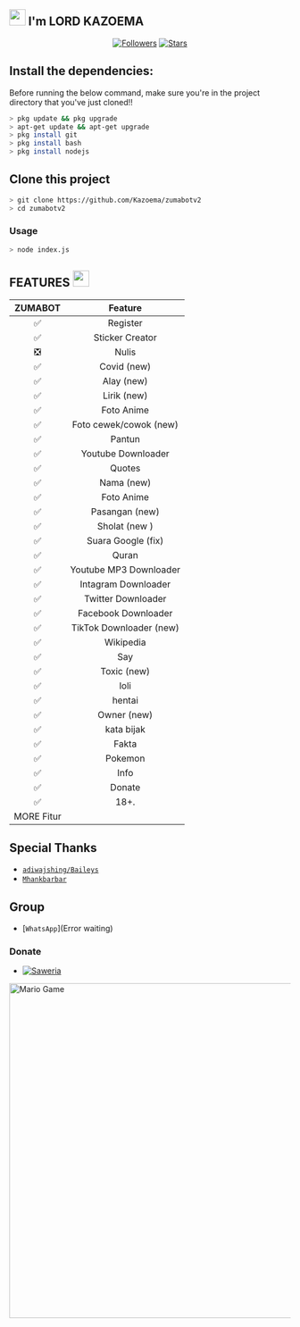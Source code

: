 ## <img src="https://github.com/TheDudeThatCode/TheDudeThatCode/blob/master/Assets/Hi.gif" width="29px"> I'm LORD KAZOEMA
<p align="center">
<a href="https://github.com/Kazoema/followers"><img title="Followers" src="https://img.shields.io/github/followers/Kazoema?color=blue&style=flat-square"></a>
<a href="https://github.com/Kazoema/stargazers/"><img title="Stars" src="https://img.shields.io/github/stars/Kazoema?color=red&style=flat-square"></a>




</p>

## Install the dependencies:
Before running the below command, make sure you're in the project directory that
you've just cloned!!

```bash
> pkg update && pkg upgrade
> apt-get update && apt-get upgrade
> pkg install git
> pkg install bash
> pkg install nodejs
```
## Clone this project

```bash
> git clone https://github.com/Kazoema/zumabotv2
> cd zumabotv2
```

### Usage
```bash
> node index.js
```

## FEATURES  <img src="https://github.com/TheDudeThatCode/TheDudeThatCode/blob/master/Assets/Earth.gif" width="29px">

| ZUMABOT      |                   Feature        |
| :-----------: | :------------------------------: |
|       ✅       | Register                  |
|       ✅       | Sticker Creator                  |
|       ❎       | Nulis                            |
|       ✅       | Covid (new)                      |
|       ✅       | Alay (new)                       |
|       ✅       | Lirik (new)                      |
|       ✅       | Foto Anime                       |
|       ✅       | Foto cewek/cowok (new)           |
|       ✅       | Pantun                           |
|       ✅       | Youtube Downloader               |
|       ✅       | Quotes                           |
|       ✅       | Nama (new)                       |
|       ✅       | Foto Anime                       |
|       ✅       | Pasangan (new)                   |
|       ✅       | Sholat (new )                    |
|       ✅       | Suara Google (fix)               |
|       ✅       | Quran                            |
|       ✅       | Youtube MP3 Downloader           |
|       ✅       | Intagram Downloader              |
|       ✅       | Twitter Downloader               |
|       ✅       | Facebook Downloader              |
|       ✅       | TikTok Downloader  (new)         |
|       ✅       | Wikipedia                        |
|       ✅       | Say                              |
|       ✅       | Toxic (new)                      |
|       ✅       | loli                             |
|       ✅       | hentai                           |
|       ✅       | Owner (new)                      |
|       ✅       | kata bijak                       |
|       ✅       | Fakta                            |
|       ✅       | Pokemon                          |
|       ✅       | Info                             |
|       ✅       | Donate                           |
|       ✅       | 18+.                             |
|                   MORE  Fitur                     |
## Special Thanks
* [`adiwajshing/Baileys`](https://github.com/adiwajshing/Baileys)
* [`Mhankbarbar`](https://github.com/MhankBarBar)


## Group
* [`WhatsApp`](Error waiting)
### Donate
* <a href="https://saweria.co/kazumaDC"><img alt="Saweria" src="https://img.shields.io/badge/Saweria-F16061?style=for-the-badge&logo=ko-fi&logoColor=white" /></a>

<img src="https://github.com/TheDudeThatCode/TheDudeThatCode/blob/master/Assets/Mario_Gameplay.gif" alt="Mario Game" width="600" />

